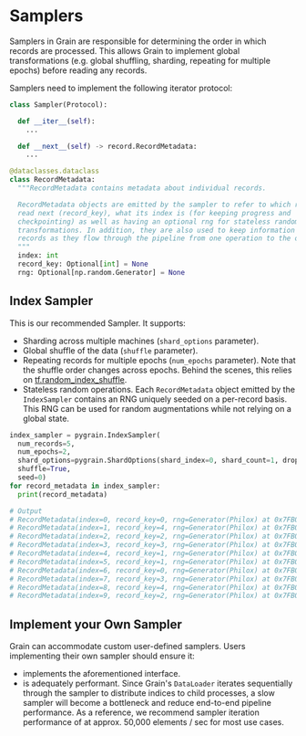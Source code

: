# Samplers

Samplers in Grain are responsible for determining the order in which records
are processed. This allows Grain to implement global transformations (e.g.
global shuffling, sharding, repeating for multiple epochs) before reading any
records.



Samplers need to implement the following iterator protocol:

```python
class Sampler(Protocol):

  def __iter__(self):
    ...

  def __next__(self) -> record.RecordMetadata:
    ...

@dataclasses.dataclass
class RecordMetadata:
  """RecordMetadata contains metadata about individual records.

  RecordMetadata objects are emitted by the sampler to refer to which record to
  read next (record_key), what its index is (for keeping progress and
  checkpointing) as well as having an optional rng for stateless random
  transformations. In addition, they are also used to keep information about
  records as they flow through the pipeline from one operation to the other.
  """
  index: int
  record_key: Optional[int] = None
  rng: Optional[np.random.Generator] = None
```

## Index Sampler

This is our recommended Sampler. It supports:

*   Sharding across multiple machines (`shard_options` parameter).
*   Global shuffle of the data (`shuffle` parameter).
*   Repeating records for multiple epochs (`num_epochs` parameter). Note that
    the shuffle order changes across epochs. Behind the scenes, this relies on
    [tf.random_index_shuffle](https://www.tensorflow.org/api_docs/python/tf/random_index_shuffle).
*   Stateless random operations. Each `RecordMetadata` object emitted by the
    `IndexSampler` contains an RNG uniquely seeded on a per-record basis. This
    RNG can be used for random augmentations while not relying on a global
    state.

```python
index_sampler = pygrain.IndexSampler(
  num_records=5,
  num_epochs=2,
  shard_options=pygrain.ShardOptions(shard_index=0, shard_count=1, drop_remainder=True),
  shuffle=True,
  seed=0)
for record_metadata in index_sampler:
  print(record_metadata)

# Output
# RecordMetadata(index=0, record_key=0, rng=Generator(Philox) at 0x7FB09947AF80)
# RecordMetadata(index=1, record_key=4, rng=Generator(Philox) at 0x7FB0994789E0)
# RecordMetadata(index=2, record_key=2, rng=Generator(Philox) at 0x7FB099478740)
# RecordMetadata(index=3, record_key=3, rng=Generator(Philox) at 0x7FB0994789E0)
# RecordMetadata(index=4, record_key=1, rng=Generator(Philox) at 0x7FB099478740)
# RecordMetadata(index=5, record_key=1, rng=Generator(Philox) at 0x7FB0994789E0)
# RecordMetadata(index=6, record_key=0, rng=Generator(Philox) at 0x7FB099478740)
# RecordMetadata(index=7, record_key=3, rng=Generator(Philox) at 0x7FB0994789E0)
# RecordMetadata(index=8, record_key=4, rng=Generator(Philox) at 0x7FB099478740)
# RecordMetadata(index=9, record_key=2, rng=Generator(Philox) at 0x7FB0994789E0)
```

## Implement your Own Sampler
Grain can accommodate custom user-defined samplers. Users implementing their
own sampler should ensure it:

*   implements the aforementioned interface.
*   is adequately performant. Since Grain's `DataLoader` iterates sequentially
    through the sampler to distribute indices to child processes, a slow sampler
    will become a bottleneck and reduce end-to-end pipeline performance. As a
    reference, we recommend sampler iteration performance of at approx. 50,000
    elements / sec for most use cases.
